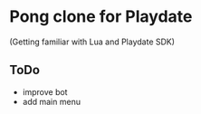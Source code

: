 # Pong clone for Playdate

(Getting familiar with Lua and Playdate SDK)

## ToDo
- improve bot
- add main menu

